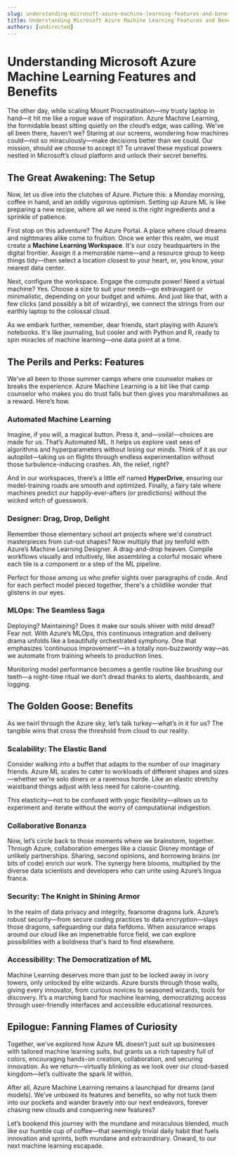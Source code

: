 ```yaml
---
slug: understanding-microsoft-azure-machine-learning-features-and-benefits
title: Understanding Microsoft Azure Machine Learning Features and Benefits
authors: [undirected]
---
```



# Understanding Microsoft Azure Machine Learning Features and Benefits

The other day, while scaling Mount Procrastination—my trusty laptop in hand—it hit me like a rogue wave of inspiration. Azure Machine Learning, the formidable beast sitting quietly on the cloud’s edge, was calling. We've all been there, haven’t we? Staring at our screens, wondering how machines could—not so miraculously—make decisions better than we could. Our mission, should we choose to accept it? To unravel these mystical powers nestled in Microsoft’s cloud platform and unlock their secret benefits.

## The Great Awakening: The Setup

Now, let us dive into the clutches of Azure. Picture this: a Monday morning, coffee in hand, and an oddly vigorous optimism. Setting up Azure ML is like preparing a new recipe, where all we need is the right ingredients and a sprinkle of patience.

First stop on this adventure? The Azure Portal. A place where cloud dreams and nightmares alike come to fruition. Once we enter this realm, we must create a **Machine Learning Workspace**. It's our cozy headquarters in the digital frontier. Assign it a memorable name—and a resource group to keep things tidy—then select a location closest to your heart, or, you know, your nearest data center.

Next, configure the workspace. Engage the compute power! Need a virtual machine? Yes. Choose a size to suit your needs—go extravagant or minimalistic, depending on your budget and whims. And just like that, with a few clicks (and possibly a bit of wizardry), we connect the strings from our earthly laptop to the colossal cloud.

As we embark further, remember, dear friends, start playing with Azure’s notebooks. It's like journaling, but cooler and with Python and R, ready to spin miracles of machine learning—one data point at a time.

## The Perils and Perks: Features 

We’ve all been to those summer camps where one counselor makes or breaks the experience. Azure Machine Learning is a bit like that camp counselor who makes you do trust falls but then gives you marshmallows as a reward. Here’s how.

### Automated Machine Learning

Imagine, if you will, a magical button. Press it, and—voilà!—choices are made for us. That’s Automated ML. It helps us explore vast seas of algorithms and hyperparameters without losing our minds. Think of it as our autopilot—taking us on flights through endless experimentation without those turbulence-inducing crashes. Ah, the relief, right?

And in our workspaces, there’s a little elf named **HyperDrive**, ensuring our model-training roads are smooth and optimized. Finally, a fairy tale where machines predict our happily-ever-afters (or predictions) without the wicked witch of guesswork.

### Designer: Drag, Drop, Delight

Remember those elementary school art projects where we'd construct masterpieces from cut-out shapes? Now multiply that joy tenfold with Azure’s Machine Learning Designer. A drag-and-drop heaven. Compile workflows visually and intuitively, like assembling a colorful mosaic where each tile is a component or a step of the ML pipeline.

Perfect for those among us who prefer sights over paragraphs of code. And for each perfect model pieced together, there's a childlike wonder that glistens in our eyes.

### MLOps: The Seamless Saga

Deploying? Maintaining? Does it make our souls shiver with mild dread? Fear not. With Azure’s MLOps, this continuous integration and delivery drama unfolds like a beautifully orchestrated symphony. One that emphasizes ‘continuous improvement’—in a totally non-buzzwordy way—as we automate from training wheels to production lines.

Monitoring model performance becomes a gentle routine like brushing our teeth—a night-time ritual we don't dread thanks to alerts, dashboards, and logging.

## The Golden Goose: Benefits

As we twirl through the Azure sky, let’s talk turkey—what’s in it for us? The tangible wins that cross the threshold from cloud to our reality.

### Scalability: The Elastic Band

Consider walking into a buffet that adapts to the number of our imaginary friends. Azure ML scales to cater to workloads of different shapes and sizes—whether we’re solo diners or a ravenous horde. Like an elastic stretchy waistband things adjust with less need for calorie-counting.

This elasticity—not to be confused with yogic flexibility—allows us to experiment and iterate without the worry of computational indigestion.

### Collaborative Bonanza

Now, let’s circle back to those moments where we brainstorm, together. Through Azure, collaboration emerges like a classic Disney montage of unlikely partnerships. Sharing, second opinions, and borrowing brains (or bits of code) enrich our work. The synergy here blooms, multiplied by the diverse data scientists and developers who can unite using Azure’s lingua franca.

### Security: The Knight in Shining Armor

In the realm of data privacy and integrity, fearsome dragons lurk. Azure’s robust security—from secure coding practices to data encryption—slays those dragons, safeguarding our data fiefdoms. When assurance wraps around our cloud like an impenetrable force field, we can explore possibilities with a boldness that's hard to find elsewhere.

### Accessibility: The Democratization of ML

Machine Learning deserves more than just to be locked away in ivory towers, only unlocked by elite wizards. Azure bursts through those walls, giving every innovator, from curious novices to seasoned wizards, tools for discovery. It’s a marching band for machine learning, democratizing access through user-friendly interfaces and accessible educational resources.

## Epilogue: Fanning Flames of Curiosity

Together, we've explored how Azure ML doesn’t just suit up businesses with tailored machine learning suits, but grants us a rich tapestry full of colors, encouraging hands-on creation, collaboration, and securing innovation. As we return—virtually blinking as we look over our cloud-based kingdom—let’s cultivate the spark lit within.

After all, Azure Machine Learning remains a launchpad for dreams (and models). We’ve unboxed its features and benefits, so why not tuck them into our pockets and wander bravely into our next endeavors, forever chasing new clouds and conquering new features?

Let’s bookend this journey with the mundane and miraculous blended, much like our humble cup of coffee—that seemingly trivial daily habit that fuels innovation and sprints, both mundane and extraordinary. Onward, to our next machine learning escapade.